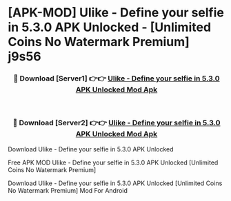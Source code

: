 # [APK-MOD] Ulike - Define your selfie in 5.3.0 APK Unlocked - [Unlimited Coins No Watermark Premium] j9s56



<div align="center">
<h3>🔴 Download [Server1] 👉👉 <a href="https://momento.my/?title=Ulike_-_Define_your_selfie_in_5.3.0_APK_Unlocked">Ulike - Define your selfie in 5.3.0 APK Unlocked Mod Apk</a></h3><br>

<h3>🔴 Download [Server2] 👉👉 <a href="https://momento.my/?title=Ulike_-_Define_your_selfie_in_5.3.0_APK_Unlocked">Ulike - Define your selfie in 5.3.0 APK Unlocked Mod Apk</a></h3>
</div>



Download Ulike - Define your selfie in 5.3.0 APK Unlocked 

Free APK MOD Ulike - Define your selfie in 5.3.0 APK Unlocked [Unlimited Coins No Watermark Premium]

Download Ulike - Define your selfie in 5.3.0 APK Unlocked [Unlimited Coins No Watermark Premium] Mod For Android
